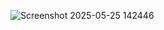 ![Screenshot 2025-05-25 142446](https://github.com/user-attachments/assets/116e48f1-6340-46c1-a3bc-02a5b556d996)
